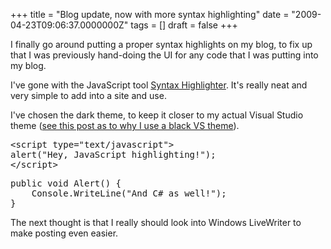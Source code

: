 ﻿+++
title = "Blog update, now with more syntax highlighting"
date = "2009-04-23T09:06:37.0000000Z"
tags = []
draft = false
+++

<p>I finally go around putting a proper syntax highlights on my blog, to fix up that I was previously hand-doing the UI for any code that I was putting into my blog.</p>
<p>I've gone with the JavaScript tool <a href="http://alexgorbatchev.com/wiki/SyntaxHighlighter" target="_blank">Syntax Highlighter</a>. It's really neat and very simple to add into a site and use.</p>
<p>I've chosen the dark theme, to keep it closer to my actual Visual Studio theme (<a href="/{localLink:1294}" title="Once you go black...">see this post as to why I use a black VS theme</a>).</p>
<pre class="brush: js">&lt;script type="text/javascript"&gt;
alert("Hey, JavaScript highlighting!");
&lt;/script&gt;</pre>
<pre class="brush: csharp">public void Alert() {
    Console.WriteLine("And C# as well!");
}</pre>
<p>The next thought is that I really should look into Windows LiveWriter to make posting even easier.</p>